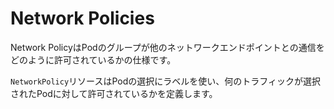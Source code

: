 Network Policies
================

Network PolicyはPodのグループが他のネットワークエンドポイントとの通信をどのように許可されているかの仕様です。

`NetworkPolicy`リソースはPodの選択にラベルを使い、何のトラフィックが選択されたPodに対して許可されているかを定義します。
